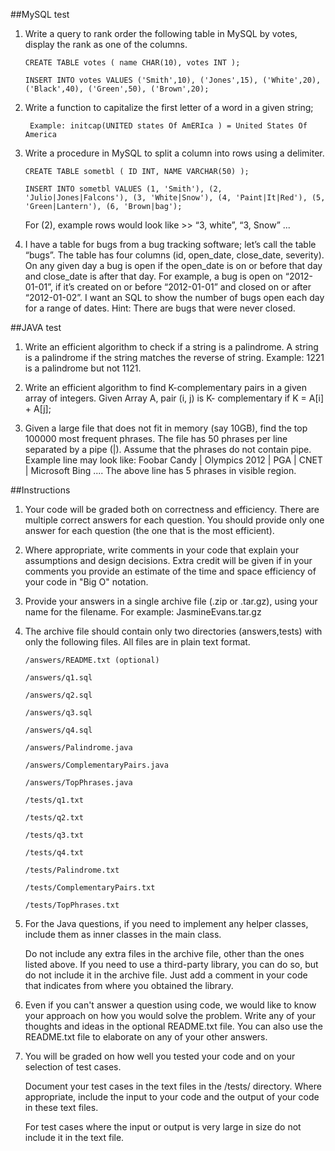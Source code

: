 ##MySQL test

1.  Write a query to rank order the following table in MySQL by votes, display the rank as one of the columns.

    ```CREATE TABLE votes ( name CHAR(10), votes INT );```
    
    ```INSERT INTO votes VALUES ('Smith',10), ('Jones',15), ('White',20), ('Black',40), ('Green',50), ('Brown',20);```
    
    
2.  Write a function to capitalize the first letter of a word in a given string;
    
    ```
     Example: initcap(UNITED states Of AmERIca ) = United States Of America
    ```
3.  Write a procedure in MySQL to split a column into rows using a delimiter.
    
    ```CREATE TABLE sometbl ( ID INT, NAME VARCHAR(50) );```
    
    ```INSERT INTO sometbl VALUES (1, 'Smith'), (2, 'Julio|Jones|Falcons'), (3, 'White|Snow'), (4, 'Paint|It|Red'), (5, 'Green|Lantern'), (6, 'Brown|bag');```
    
    For (2), example rows would look like >> “3, white”, “3, Snow” ...

4.  I have a table for bugs from a bug tracking software; let’s call the table “bugs”.
    The table has four columns (id, open_date, close_date, severity). On any given day
    a bug is open if the open_date is on or before that day and close_date is after
    that day. For example, a bug is open on “2012-01-01”, if it’s created on or
    before “2012-01-01” and closed on or after “2012-01-02”. I want an SQL to show
    the number of bugs open each day for a range of dates. Hint: There are bugs that were
    never closed.

##JAVA test

1.  Write an efficient algorithm to check if a string is a palindrome. A string is a
    palindrome if the string matches the reverse of string.
    Example: 1221 is a palindrome but not 1121.

2.  Write an efficient algorithm to find K-complementary pairs in a given array of
    integers. Given Array A, pair (i, j) is K- complementary if K = A[i] + A[j];

3.  Given a large file that does not fit in memory (say 10GB), find the top 100000
    most frequent phrases. The file has 50 phrases per line separated by a pipe (|).
    Assume that the phrases do not contain pipe.
    Example line may look like: Foobar Candy | Olympics 2012 | PGA | CNET |
    Microsoft Bing ....
    The above line has 5 phrases in visible region.

##Instructions

1.  Your code will be graded both on correctness and efficiency. There are multiple correct
    answers for each question. You should provide only one answer for each question (the
    one that is the most efficient).

2.  Where appropriate, write comments in your code that explain your assumptions and
    design decisions. Extra credit will be given if in your comments you provide an estimate
    of the time and space efficiency of your code in "Big O" notation.

3.  Provide your answers in a single archive file (.zip or .tar.gz), using your name for the
    filename. For example: JasmineEvans.tar.gz

4.  The archive file should contain only two directories (answers,tests) with only the
    following files. All files are in plain text format.
    
    
    ```/answers/README.txt (optional)```
    
    ```/answers/q1.sql```
    
    ```/answers/q2.sql```
    
    ```/answers/q3.sql```
    
    ```/answers/q4.sql```
    
    ```/answers/Palindrome.java```
    
    ```/answers/ComplementaryPairs.java```
    
    ```/answers/TopPhrases.java```
      
    ```/tests/q1.txt```
    
    ```/tests/q2.txt```
    
    ```/tests/q3.txt```
    
    ```/tests/q4.txt```
    
    ```/tests/Palindrome.txt```
    
    ```/tests/ComplementaryPairs.txt```
    
    ```/tests/TopPhrases.txt```
    
5.  For the Java questions, if you need to implement any helper classes, include them as
    inner classes in the main class. 
    
    Do not include any extra files in the archive file, other
    than the ones listed above. If you need to use a third-party library, you can do so, but do
    not include it in the archive file. Just add a comment in your code that indicates from
    where you obtained the library.

6.  Even if you can't answer a question using code, we would like to know your approach on
    how you would solve the problem. Write any of your thoughts and ideas in the optional
    README.txt file. You can also use the README.txt file to elaborate on any of your
    other answers.

7.  You will be graded on how well you tested your code and on your selection of test cases.

    Document your test cases in the text files in the /tests/ directory. Where appropriate,
    include the input to your code and the output of your code in these text files. 
    
    For test cases where the input or output is very large in size do not include it in the text file.